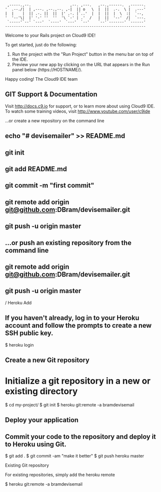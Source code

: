 
     ,-----.,--.                  ,--. ,---.   ,--.,------.  ,------.
    '  .--./|  | ,---. ,--.,--. ,-|  || o   \  |  ||  .-.  \ |  .---'
    |  |    |  || .-. ||  ||  |' .-. |`..'  |  |  ||  |  \  :|  `--, 
    '  '--'\|  |' '-' ''  ''  '\ `-' | .'  /   |  ||  '--'  /|  `---.
     `-----'`--' `---'  `----'  `---'  `--'    `--'`-------' `------'
    ----------------------------------------------------------------- 


Welcome to your Rails project on Cloud9 IDE!

To get started, just do the following:

1. Run the project with the "Run Project" button in the menu bar on top of the IDE.
2. Preview your new app by clicking on the URL that appears in the Run panel below (https://HOSTNAME/).

Happy coding!
The Cloud9 IDE team


##  GIT Support & Documentation

Visit http://docs.c9.io for support, or to learn more about using Cloud9 IDE. 
To watch some training videos, visit http://www.youtube.com/user/c9ide


…or create a new repository on the command line

## echo "# devisemailer" >> README.md
## git init
## git add README.md
## git commit -m "first commit"
## git remote add origin git@github.com:DBram/devisemailer.git
## git push -u origin master


## …or push an existing repository from the command line

## git remote add origin git@github.com:DBram/devisemailer.git
## git push -u origin master


/ Heroku Add

## If you haven't already, log in to your Heroku account and follow the prompts to create a new SSH public key.

$ heroku login


## Create a new Git repository

# Initialize a git repository in a new or existing directory

$ cd my-project/
$ git init
$ heroku git:remote -a bramdevisemail

## Deploy your application

## Commit your code to the repository and deploy it to Heroku using Git.

$ git add .
$ git commit -am "make it better"
$ git push heroku master


Existing Git repository

For existing repositories, simply add the heroku remote

$ heroku git:remote -a bramdevisemail